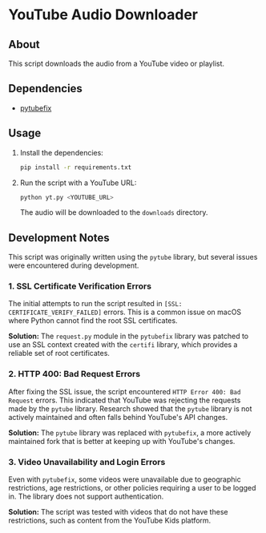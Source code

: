 # YouTube Audio Downloader

## About

This script downloads the audio from a YouTube video or playlist.

## Dependencies

*   [pytubefix](https://github.com/pytubefix/pytubefix)

## Usage

1.  Install the dependencies:

    ```bash
    pip install -r requirements.txt
    ```

2.  Run the script with a YouTube URL:

    ```bash
    python yt.py <YOUTUBE_URL>
    ```

    The audio will be downloaded to the `downloads` directory.

## Development Notes

This script was originally written using the `pytube` library, but several issues were encountered during development.

### 1. SSL Certificate Verification Errors

The initial attempts to run the script resulted in `[SSL: CERTIFICATE_VERIFY_FAILED]` errors. This is a common issue on macOS where Python cannot find the root SSL certificates.

**Solution:** The `request.py` module in the `pytubefix` library was patched to use an SSL context created with the `certifi` library, which provides a reliable set of root certificates.

### 2. HTTP 400: Bad Request Errors

After fixing the SSL issue, the script encountered `HTTP Error 400: Bad Request` errors. This indicated that YouTube was rejecting the requests made by the `pytube` library. Research showed that the `pytube` library is not actively maintained and often falls behind YouTube's API changes.

**Solution:** The `pytube` library was replaced with `pytubefix`, a more actively maintained fork that is better at keeping up with YouTube's changes.

### 3. Video Unavailability and Login Errors

Even with `pytubefix`, some videos were unavailable due to geographic restrictions, age restrictions, or other policies requiring a user to be logged in. The library does not support authentication.

**Solution:** The script was tested with videos that do not have these restrictions, such as content from the YouTube Kids platform.
